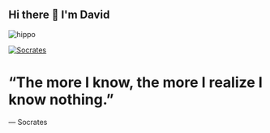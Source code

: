 ## Hi there 👋 I'm David
![hippo](https://media.giphy.com/media/JIX9t2j0ZTN9S/giphy.gif?cid=790b76113h99h6g1h8yzkmtx7xi4z13b8655tlhaixpg9f39&ep=v1_gifs_search&rid=giphy.gif&ct=g)<br/>

<div class="quoteDetails fullLine">
        <a class="leftAlignedImage quoteAvatar quoteAvatar--large" href="/author/show/275648.Socrates">
      <img alt="Socrates" src="https://i.gr-assets.com/images/S/compressed.photo.goodreads.com/authors/1390145726i/275648._UX200_CR0,33,200,200_.jpg">
</a>
<div class="quoteText">
    <h1 class="quoteText">
      “The more I know, the more I realize I know nothing.”
    <br>
    </h1>
  ―
  <span class="authorOrTitle">
    Socrates
  </span>
</div>


<div class="quoteFooter">
</div>

  </div>
